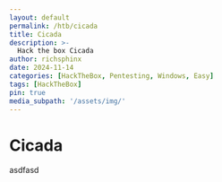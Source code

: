 ```yaml
---
layout: default
permalink: /htb/cicada
title: Cicada
description: >-
  Hack the box Cicada
author: richsphinx
date: 2024-11-14
categories: [HackTheBox, Pentesting, Windows, Easy]
tags: [HackTheBox]
pin: true
media_subpath: '/assets/img/'
---
```


# Cicada

asdfasd
